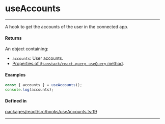 # useAccounts
---

A hook to get the accounts of the user in the connected app.

#### Returns

An object containing:
- `accounts`: User accounts.
- [Properties of `@tanstack/react-query`, `useQuery` method](https://tanstack.com/query/latest/docs/framework/react/reference/useQuery).

#### Examples

```ts
const { accounts } = useAccounts();
console.log(accounts);
```

#### Defined in

[packages/react/src/hooks/useAccounts.ts:19](https://github.com/LeoCourbassier/fuel-connectors/blob/9fb74b5f15e12bc00681e63ea33b85bae3773662/packages/react/src/hooks/useAccounts.ts#L19)

___
